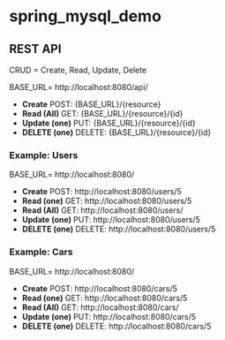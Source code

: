 # spring_mysql_demo

## REST API

CRUD = Create, Read, Update, Delete

BASE_URL= http://localhost:8080/api/

- **Create** POST: {BASE_URL}/{resource}
- **Read (All)** GET: {BASE_URL}/{resource}/{id}
- **Update (one)** PUT: {BASE_URL}/{resource}/{id}
- **DELETE (one)** DELETE: {BASE_URL}/{resource}/{id}

### Example: Users

BASE_URL= http://localhost:8080/

- **Create** POST: http://localhost:8080/users/5
- **Read (one)** GET: http://localhost:8080/users/5
- **Read (All)** GET: http://localhost:8080/users/
- **Update (one)** PUT: http://localhost:8080/users/5
- **DELETE (one)** DELETE: http://localhost:8080/users/5

### Example: Cars

BASE_URL= http://localhost:8080/

- **Create** POST: http://localhost:8080/cars/5
- **Read (one)** GET: http://localhost:8080/cars/5
- **Read (All)** GET: http://localhost:8080/cars/
- **Update (one)** PUT: http://localhost:8080/cars/5
- **DELETE (one)** DELETE: http://localhost:8080/cars/5